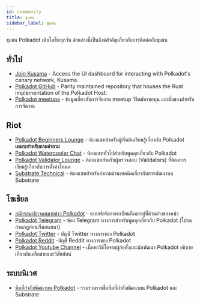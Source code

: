 ```yaml
---
id: community
title: ชุมชน
sidebar_label: ชุมชน
---
```


ชุมชน Polkadot เติบโตขึ้นทุกวัน ด้านล่างนี้เป็นลิงค์สำคัญเกี่ยวกับการติดต่อกับชุมชน

## ทั่วไป

- [Join Kusama](https://polkadot.js.org/apps/#/explorer) - Access the UI dashboard for interacting with Polkadot's canary network, Kusama.
- [Polkadot GitHub](https://github.com/paritytech/polkadot/) - Parity maintained repository that houses the Rust implementation of the Polkadot Host.
- [Polkadot meetups](https://github.com/w3f/Web3-collaboration/blob/master/meetups.md) - ข้อมูลเกี่ยวกับการจัดงาน meetup วิธีสมัครขอทุน และสิ่งของสำหรับการจัดงาน

## Riot

- [Polkadot Beginners Lounge](https://riot.im/app/#/room/#polkadotnoobs:matrix.org) - ห้องแซทสำหรับผู้เริ่มต้นเรียนรู้เกี่ยวกับ Polkadot **เหมาะสำหรับถามคำถาม**
- [Polkadot Watercooler Chat](https://riot.im/app/#/room/#polkadot-watercooler:matrix.org) - ห้องแซททั่วไปสำหรับพูดคุยเกี่ยวกับ Polkadot
- [Polkadot Validator Lounge](https://riot.im/app/#/room/#polkadot-validator-lounge:matrix.org) - ห้องแซทสำหรับผู้ตรวจสอบ (Validators) ที่ต้องการเรียนรู้เกี่ยวกับการตั้งค่าโหนด
- [Substrate Technical](https://riot.im/app/#/room/#substrate-technical:matrix.org) - ห้องแซทสำหรับคำถามด้านเทคนิคเกี่ยวกับการพัฒนาบน Substrate

## โซเชียล

- [สมัครสมาชิกจดหมายข่าว Polkadot](https://polkadot.network/#roadmap) - แบบฟอร์มลงทะเบียนอีเมลอยู่ที่ด้านล่างของหน้า
- [Polkadot Telegram](https://t.me/polkadotofficial) - ห้อง Telegram ทางการสำหรับพูดคุยเกี่ยวกับ Polkadot (โปรดอ่านกฎก่อนเริ่มสนทนา)
- [Polkadot Twitter](https://twitter.com/polkadotnetwork) - บัญชี Twitter ทางการของ Polkadot
- [Polkadot Reddit](https://www.reddit.com/r/dot/) -บัญชี Reddit ทางการของ Polkadot
- [Polkadot Youtube Channel](https://www.youtube.com/channel/UCB7PbjuZLEba_znc7mEGNgw) - เนื้อหาวิดีโอจากผู้ก่อตั้งและนักพัฒนา Polkadot อธิบายเกี่ยวกับเครือข่ายและวิสัยทัศน์

## ระบบนิเวศ

- [ทีมที่กำลังพัฒนาบน Polkadot](https://forum.web3.foundation/t/teams-building-on-polkadot/67) - รวบรวมรายชื่อทีมที่กำลังพัฒนาบน Polkadot และ Substrate
